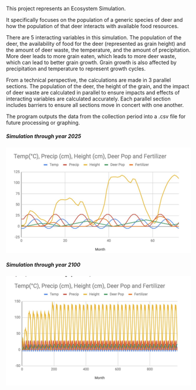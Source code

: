 This project represents an Ecosystem Simulation.

It specifically focuses on the population of a generic species of deer and how the population of that deer interacts with available food resources.

There are 5 interacting variables in this simulation. The population of the deer, the availability of food for the deer (represented as grain height) and the amount of deer waste, the temperature, and the amount of precipitation. More deer leads to more grain eaten, which leads to more deer waste, which can lead to better grain growth. Grain growth is also affected by precipitation and temperature to represent growth cycles.

From a technical perspective, the calculations are made in 3 parallel sections. The population of the deer, the height of the grain, and the impact of deer waste are calculated in parallel to ensure impacts and effects of interacting variables are calculated accurately. Each parallel section includes barriers to ensure all sections move in concert with one another.

The program outputs the data from the collection period into a .csv file for future processing or graphing.


##### Simulation through year 2025
![Sim through 2025](https://github.com/bergsm/EcoSim/blob/master/2025.png)

##### Simulation through year 2100
![Sim through 2100](https://github.com/bergsm/EcoSim/blob/master/2100.png)
